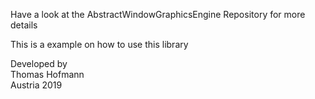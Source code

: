 Have a look at the AbstractWindowGraphicsEngine Repository for more details  

This is a example on how to use this library  

Developed by  
Thomas Hofmann  
Austria 2019  
